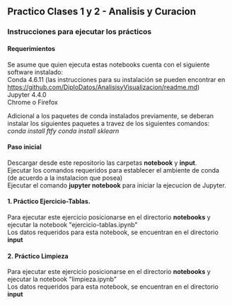 ## Practico Clases 1 y 2 - Analisis y Curacion

### Instrucciones para ejecutar los prácticos
  
  
#### Requerimientos

Se asume que quien ejecuta estas notebooks cuenta con el siguiente software instalado:  
Conda 4.6.11  (las instrucciones para su instalación se pueden encontrar en https://github.com/DiploDatos/AnalisisyVisualizacion/readme.md)  
Jupyter 4.4.0  
Chrome o Firefox    
  
Adicional a los paquetes de conda instalados previamente, se deberan instalar los siguientes paquetes a travez de los siguientes comandos:  
_conda install ftfy_
_conda install sklearn_  

#### Paso inicial
Descargar desde este repositorio las carpetas __notebook__ y __input__.  
Ejecutar los comandos requeridos para establecer el ambiente de conda (de acuerdo a la instalacion que posea)  
Ejecutar el comando __jupyter notebook__ para iniciar la ejecucion de Jupyter.  

#### 1. Práctico Ejercicio-Tablas.
Para ejecutar este ejercicio posicionarse en el directorio __notebooks__ y ejecutar la notebook "ejercicio-tablas.ipynb"  
Los datos requeridos para esta notebook, se encuentran en el directorio __input__  
  
  
#### 2. Práctico Limpieza  
Para ejecutar este ejercicio posicionarse en el directorio __notebooks__ y ejecutar la notebook "limpieza.ipynb"  
Los datos requeridos para esta notebook, se encuentran en el directorio __input__  



